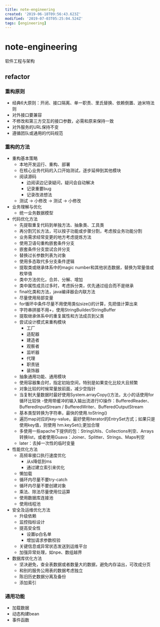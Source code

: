 ```yaml
---
title: note-engineering
created: '2019-06-18T09:56:43.623Z'
modified: '2019-07-03T05:25:04.524Z'
tags: [engineering]
---
```


# note-engineering   
软件工程与架构  

## refactor

### 重构原则
- 经典6大原则：开闭、接口隔离、单一职责、里氏替换、依赖倒置、迪米特法则
- 对外接口要兼容
- 不修改和第三方交互的接口参数，必需和原来保持一致
- 对外服务的URL保持不变
- 遵循团队或通用的代码规范

### 重构的方法
- 重构基本策略
    - 本地开发运行、重构、部署
    - 在核心业务代码的入口开始测试，逐步延伸到其他模块
    - 阅读源码
        - 边阅读边记录疑问，疑问会自动解决
        - 记录重要bug
        - 记录改进想法
    - 测试 -> 小修改 -> 测试 -> 小修改
- 业务理解与优化
    - 统一业务数据模型 
- 代码优化方法
    - 先提取重复代码到单独方法、抽象类、工具类
    - 再分割冗长方法，可以按子功能或步骤分割，考虑按业务功能分割
    - 业务需求经常变更的地方考虑提炼方法
    - 使用卫语句重构嵌套条件分支
    - 嵌套条件分支尝试合并分支
    - 替换过长参数列表为对象
    - 使用多态取代多分支条件逻辑
    - 提取类或继承体系中的magic number和其他状态数据，替换为常量值或枚举值
    - 类中方法优化，合并、分解、增加
    - 类中属性成员过多时，考虑拆分类，优先通过组合而不是继承
    - final化类和方法，java编译器会内联方法
    - 尽量使用局部变量
    - for循环中条件尽量不用使用类似size()的计算，先把值计算出来
    - 字符串拼接不用+，使用StringBuilder/StringBuffer
    - 提取继承体系中的重复属性和方法成员到父类
    - 尝试设计模式来重构模块
        - 工厂
        - 适配器
        - 建造者
        - 观察者
        - 监听器
        - 代理
        - 职责链
        - 装饰器
    - 抽象通用功能、通用模块
    - 使用容器集合时，指定初始空间，特别是如果变化比较大且频繁
    - 对象比较的时候常量放前面，减少空指针
    - 当复制大量数据时最好使用System.arrayCopy()方法，太小的话使用for循环比较快
    -使用带缓冲的输入输出流进行IO操作：BufferedReader、BufferedInputStream / BufferedWriter、BufferedOutputStream
    - 基本类型转换为字符串，最快的使用.toString()
    - 遍历map对应的key-value，最好使用iterator的EntrySet方式；如果只是使用key值，则使用 hm.keySet();更加合理
    - 多使用一些apache下提供的包：StringUtils、Collections判空、Arrays转换list，或者使用Guava：Joiner、Splitter、Strings、Maps判空
    - later：去掉一次性的临时变量
- 性能优化方法
    - 高频率接口执行速度优化
        - 从s降低到ms
        - 通过建立索引来优化
    - 懒加载
    - 循环内尽量不要try-catch
    - 循环内尽量不要创建对象
    - 乘法、除法尽量使用位运算
    - 使用数据库连接池
    - 使用线程池
- 安全及运维优化方法
    - 升级依赖
    - 监控指标设计
    - 提高安全性
        - 设置ip白名单
        - 增加请求参数校验
    - 关键信息或异常状态发送到运维平台
    - 加强异常处理，如npe、数组越界
- 数据库优化方法
    - 坚决避免，查全表数据或者数量大的数据，避免内存溢出，可改成分页
    - 和别的服务公用表的数据考虑独立
    - 陈旧历史数据分离及备份
    - 添加索引

### 通用功能
- 加载数据
- 动态构建bean
- 事件函数


